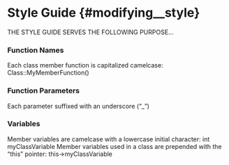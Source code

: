 Style Guide {#modifying__style}
==

THE STYLE GUIDE  SERVES THE FOLLOWING PURPOSE…


### Function Names

Each class member function is capitalized camelcase: Class::MyMemberFunction()

### Function Parameters

Each parameter suffixed with an underscore (“_”)

### Variables

Member variables are camelcase with a lowercase initial character: int myClassVariable
Member variables used in a class are prepended with the “this” pointer: this->myClassVariable


